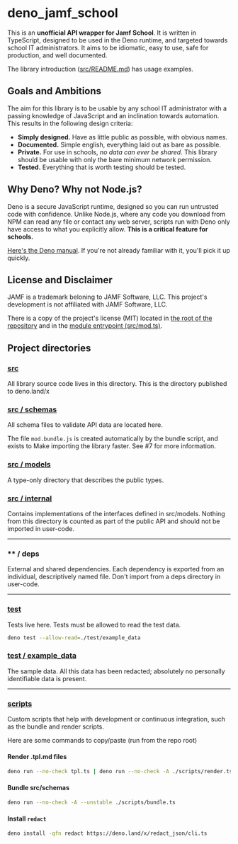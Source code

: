 # deno_jamf_school

This is an **unofficial API wrapper for Jamf School**. It is written in TypeScript, designed to be used in the Deno runtime, and targeted towards school IT administrators. It aims to be idiomatic, easy to use, safe for production, and well documented.

The library introduction ([src/README.md](src/README.md)) has usage examples.

## Goals and Ambitions

The aim for this library is to be usable by any school IT administrator with a passing knowledge of JavaScript and an inclination towards automation. This results in the following design criteria:

- **Simply designed.** Have as little public as possible, with obvious names.
- **Documented.** Simple english, everything laid out as bare as possible.
- **Private.** For use in schools, _no data can ever be shared_. This library should be usable with only the bare minimum network permission.
- **Tested.** Everything that is worth testing should be tested.

## Why Deno? Why not Node.js?

Deno is a secure JavaScript runtime, designed so you can run untrusted code with confidence. Unlike Node.js, where any code you download from NPM can read any file or contact any web server, scripts run with Deno only have access to what you explicitly allow. **This is a critical feature for schools.**

[Here's the Deno manual](https://deno.land/manual). If you're not already familiar with it, you'll pick it up quickly.

## License and Disclaimer

JAMF is a trademark beloning to JAMF Software, LLC. This project's development is not affiliated with JAMF Software, LLC.

There is a copy of the project's license (MIT) located in [the root of the repository](./LICENSE) and in the [module entrypoint (src/mod.ts)](./src/mod.ts).

## Project directories

### [src](src)

All library source code lives in this directory. This is the directory published to deno.land/x

### [src / schemas](src/schemas)

All schema files to validate API data are located here.

The file `mod.bundle.js` is created automatically by the bundle script, and exists to Make importing the library faster. See #7 for more information.

### [src / models](src/models)

A type-only directory that describes the public types.

### [src / internal](src/internal)

Contains implementations of the interfaces defined in src/models. Nothing from this directory is counted as part of the public API and should not be imported in user-code.

---

### ** / deps

External and shared dependencies. Each dependency is exported from an individual, descriptively named file. Don't import from a deps directory in user-code.

---

### [test](test)

Tests live here. Tests must be allowed to read the test data.

```bash
deno test --allow-read=./test/example_data
```

### [test / example_data](test/example_data)

The sample data. All this data has been redacted; absolutely no personally identifiable data is present.

---

### [scripts](scripts)

Custom scripts that help with development or continuous integration, such as the bundle and render scripts.

Here are some commands to copy/paste (run from the repo root)

#### Render .tpl.md files

```bash
deno run --no-check tpl.ts | deno run --no-check -A ./scripts/render.ts
```

#### Bundle src/schemas

```bash
deno run --no-check -A --unstable ./scripts/bundle.ts
```

#### Install `redact`

```bash
deno install -qfn redact https://deno.land/x/redact_json/cli.ts
```
